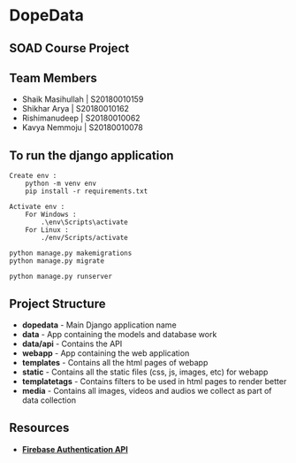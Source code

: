 # DopeData

## SOAD Course Project

## Team Members
* Shaik Masihullah | S20180010159
* Shikhar Arya | S20180010162
* Rishimanudeep | S20180010062
* Kavya Nemmoju | S20180010078

## To run the django application
```
Create env :
	python -m venv env
	pip install -r requirements.txt

Activate env :
	For Windows :
		.\env\Scripts\activate
	For Linux :
		./env/Scripts/activate

python manage.py makemigrations
python manage.py migrate

python manage.py runserver
```

## Project Structure
* **dopedata** - Main Django application name
* **data** - App containing the models and database work
* **data/api** - Contains the API
* **webapp** - App containing the web application
* **templates** - Contains all the html pages of webapp
* **static** - Contains all the static files (css, js, images, etc) for webapp
* **templatetags** - Contains filters to be used in html pages to render better
* **media** - Contains all images, videos and audios we collect as part of data collection

## Resources
* [**Firebase Authentication API**](http://www.lib4dev.in/info/thisbejim/Pyrebase/36919582)